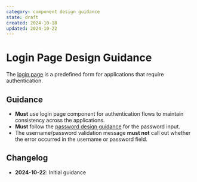 ```yaml
---
category: component design guidance
state: draft
created: 2024-10-18
updated: 2024-10-22
---
```


# Login Page Design Guidance

The [login page](https://clarity.design/documentation/login) is a predefined form for applications that require authentication.

## Guidance

- **Must** use login page component for authentication flows to maintain consistency across the applications.
- **Must** follow the [password design guidance](/1019) for the password input.
- The username/password validation message **must not** call out whether the error occurred in the username or password field.

## Changelog

- **2024-10-22**: Initial guidance
